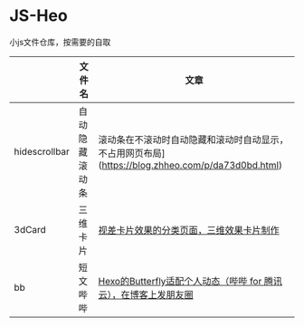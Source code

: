 # JS-Heo

小js文件仓库，按需要的自取

|       | 文件名      | 文章          |
|-------|---------------------|----------------|
| hidescrollbar  | 自动隐藏滚动条                  | 滚动条在不滚动时自动隐藏和滚动时自动显示，不占用网页布局](https://blog.zhheo.com/p/da73d0bd.html)             |
| 3dCard  | 三维卡片                  | [视差卡片效果的分类页面，三维效果卡片制作](https://blog.zhheo.com/p/35d02946.html)             |
| bb  | 短文哔哔                  | [Hexo的Butterfly适配个人动态（哔哔 for 腾讯云），在博客上发朋友圈](https://blog.zhheo.com/p/27be0e44.html)             |